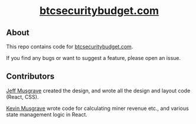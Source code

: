 <h1 align="center">
<a href="https://www.btcsecuritybudget.com">btcsecuritybudget.com</a>
</h1>

## About

This repo contains code for [btcsecuritybudget.com](https://www.btcsecuritybudget.com).

If you find any bugs or want to suggest a feature, please open an issue.

## Contributors

[Jeff Musgrave](https://github.com/JeffMusgrave) created the design, and wrote all the design and layout code (React, CSS).

[Kevin Musgrave](https://github.com/KevinMusgrave) wrote code for calculating miner revenue etc., and various state management logic in React.
